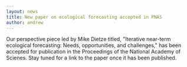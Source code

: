```yaml
---
layout: news
title: New paper on ecological forecasting accepted in PNAS
author: andrew
---
```


Our perspective piece led by Mike Dietze titled, "Iterative near-term ecological forecasting: Needs, opportunities, and challenges," has been accepted for publication in the Proceedings of the National Academy of Scienes. Stay tuned for a link to the paper once it has been published.
